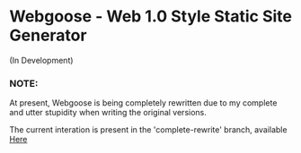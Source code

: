 # Webgoose - Web 1.0 Style Static Site Generator

(In Development)

### NOTE:
At present, Webgoose is being completely rewritten due to my complete and utter stupidity when writing the original versions.

The current interation is present in the 'complete-rewrite' branch, available [Here](https://github.com/jeff0282/webgoose/complete-rewrite)
